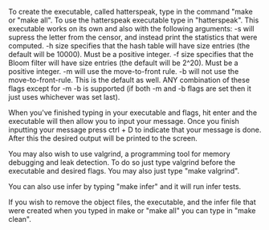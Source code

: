 To create the executable, called hatterspeak, type in the command "make or
"make all". To use the hatterspeak executable type in "hatterspeak". This
executable works on its own and also with the following arguments:
-s	will supress the letter from the censor, and instead print the 
	statistics that were computed.
-h	size specifies that the hash table will have size entries (the 
	default will be 10000). Must be a positive integer.
-f	size specifies that the Bloom filter will have size entries (the
	default will be 2^20). Must be a positive integer.
-m	will use the move-to-front rule.
-b	will not use the move-to-front-rule. This is the default as well.
ANY combination of these flags except for -m -b is supported (if both -m
and -b flags are set then it just uses whichever was set last).

When you've finished typing in your executable and flags, hit enter and the
executable will then allow you to input your message. Once you finish
inputting your message press ctrl + D to indicate that your message is done.
After this the desired output will be printed to the screen.

You may also wish to use valgrind, a programming tool for memory debugging
and leak detection. To do so just type valgrind before the executable and
desired flags. You may also just type "make valgrind".

You can also use infer by typing "make infer" and it will run infer tests.

If you wish to remove the object files, the executable, and the infer file
that were created when you typed in make or "make all" you can type in
"make clean".

